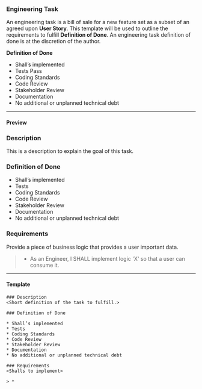 ### Engineering Task
An engineering task is a bill of sale for a new feature set as a subset of an agreed upon __User Story__. This template will be used to outline the requirements to fulfill __Definition of Done__. An engineering task definition of done is at the discretion of the author.

__Definition of Done__

* Shall’s implemented
* Tests Pass
* Coding Standards
* Code Review
* Stakeholder Review
* Documentation
* No additional or unplanned technical debt

* * *

#### Preview

### Description
This is a description to explain the goal of this task.

### Definition of Done

* Shall’s implemented
* Tests
* Coding Standards
* Code Review
* Stakeholder Review
* Documentation
* No additional or unplanned technical debt

### Requirements
Provide a piece of business logic that provides a user important data.

> * As an Engineer, I SHALL implement logic 'X' so that a user can consume it.

* * *

#### Template
```
### Description
<Short definition of the task to fulfill.>

### Definition of Done

* Shall’s implemented
* Tests
* Coding Standards
* Code Review
* Stakeholder Review
* Documentation
* No additional or unplanned technical debt

### Requirements
<Shalls to implement>

> * 
```